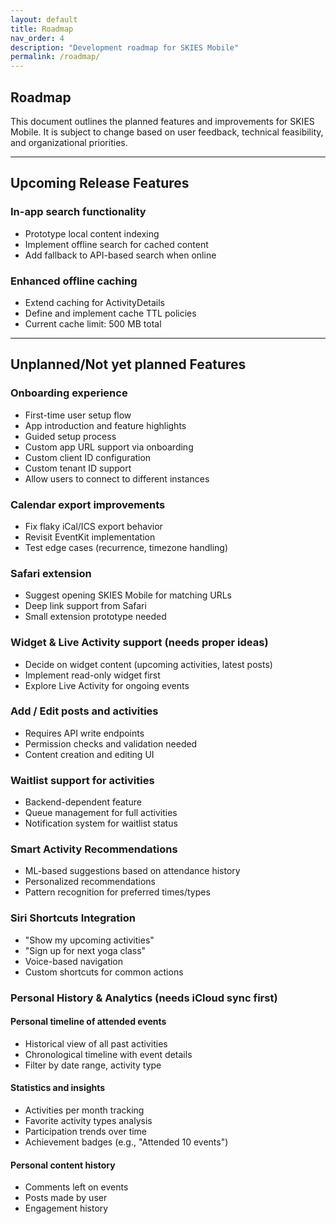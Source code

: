 ```yaml
---
layout: default
title: Roadmap
nav_order: 4
description: "Development roadmap for SKIES Mobile"
permalink: /roadmap/
---
```


## Roadmap

This document outlines the planned features and improvements for SKIES Mobile. It is subject to change based on user feedback, technical feasibility, and organizational priorities.

---

## Upcoming Release Features

### In-app search functionality

- Prototype local content indexing
- Implement offline search for cached content
- Add fallback to API-based search when online

### Enhanced offline caching

- Extend caching for ActivityDetails
- Define and implement cache TTL policies
- Current cache limit: 500 MB total

---

## Unplanned/Not yet planned Features

### Onboarding experience

- First-time user setup flow
- App introduction and feature highlights
- Guided setup process
- Custom app URL support via onboarding
- Custom client ID configuration
- Custom tenant ID support
- Allow users to connect to different instances

### Calendar export improvements

- Fix flaky iCal/ICS export behavior
- Revisit EventKit implementation
- Test edge cases (recurrence, timezone handling)

### Safari extension

- Suggest opening SKIES Mobile for matching URLs
- Deep link support from Safari
- Small extension prototype needed

### Widget & Live Activity support (needs proper ideas)

- Decide on widget content (upcoming activities, latest posts)
- Implement read-only widget first
- Explore Live Activity for ongoing events

### Add / Edit posts and activities

- Requires API write endpoints
- Permission checks and validation needed
- Content creation and editing UI

### Waitlist support for activities

- Backend-dependent feature
- Queue management for full activities
- Notification system for waitlist status

### Smart Activity Recommendations

- ML-based suggestions based on attendance history
- Personalized recommendations
- Pattern recognition for preferred times/types

### Siri Shortcuts Integration

- "Show my upcoming activities"
- "Sign up for next yoga class"
- Voice-based navigation
- Custom shortcuts for common actions

### Personal History & Analytics (needs iCloud sync first)

#### Personal timeline of attended events

- Historical view of all past activities
- Chronological timeline with event details
- Filter by date range, activity type

#### Statistics and insights

- Activities per month tracking
- Favorite activity types analysis
- Participation trends over time
- Achievement badges (e.g., "Attended 10 events")

#### Personal content history

- Comments left on events
- Posts made by user
- Engagement history
